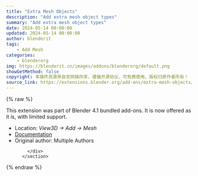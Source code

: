 ```yaml
---
title: "Extra Mesh Objects"
description: "Add extra mesh object types"
summary: "Add extra mesh object types"
date: 2024-05-14 00:00:00
updated: 2024-05-14 00:00:00
author: blenderit
tags: 
    - Add Mesh
categories:
    - blenderorg
img: https://blenderit.cn/images/addons/blenderorg/default.png
showGetMethod: false
copyright: 本插件资源来自官网插件库，遵循开源协议，可免费使用，版权归原作者所有！
source_link: https://extensions.blender.org/add-ons/extra-mesh-objects/
---
```


{% raw %}
<section id="about" class="mt-3">
            <div class="box style-rich-text">
              <p>This extension was part of Blender 4.1 bundled add-ons.
It is now offered as it is, with limited support.</p>
<ul>
<li>Location: <em>View3D → Add → Mesh</em></li>
<li><a rel="nofollow noopener noreferrer external" target="_blank" href="https://docs.blender.org/manual/en/4.1//addons/add_mesh/mesh_extra_objects.html">Documentation</a></li>
<li>Original author: Multiple Authors</li>
</ul>

            </div>
          </section>
<div style="display: none">blenderorg</div>
{% endraw %}